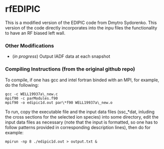 # rfEDIPIC

This is a modified version of the EDIPIC code from Dmytro Sydorenko. This version of the code directly incorporates
into the inpu files the functionality to have an RF biased left wall.

### Other Modifications

- (_in progress_) Output IADF data at each snapshot

### Compiling Instructions (from the original github repo)

To compile, if one has gcc and intel fortran binded with an MPI, for example, do the following:

```console
gcc -c WELL19937a\_new.c
mpif90 -c parModules.f90
mpif90 -o edipic1d.out par\*f90 WELL19937a\_new.o
```

To run, copy the executable file and the input data files (ssc_\*dat, inluding the cross sections for the selected ion species) into some directory, edit the input data files as necessary (note that the input is formatted, so one has to follow patterns provided in corresponding description lines), then do for example:

```console
mpirun -np 8 ./edipic1d.out > output.txt &  
```
